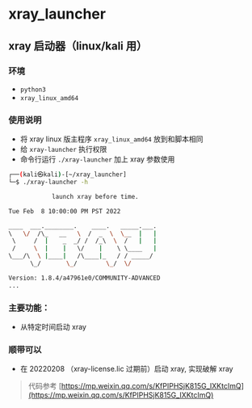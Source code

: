 # xray_launcher
## xray 启动器（linux/kali 用）

### 环境
- `python3`
- `xray_linux_amd64`

### 使用说明
- 将 xray linux 版主程序 `xray_linux_amd64` 放到和脚本相同
- 给 `xray-launcher` 执行权限
- 命令行运行 `./xray-launcher` 加上 xray 参数使用

```bash
┌──(kali㉿kali)-[~/xray_launcher]
└─$ ./xray-launcher -h

            launch xray before time.

Tue Feb  8 10:00:00 PM PST 2022

____  ___.________.    ____.   _____.___.
\   \/  /\_   __   \  /  _  \  \__  |   |
 \     /  |    _  _/ /  /_\  \  /   |   |
 /     \  |    |   \/    |    \ \____   |
\___/\  \ |____|   /\____|_   / / _____/
      \_/       \_/        \_/  \/

Version: 1.8.4/a47961e0/COMMUNITY-ADVANCED
...
```

### 主要功能：
- 从特定时间启动 xray

### 顺带可以
- 在 20220208 （xray-license.lic 过期前）启动 xray, 实现破解 xray

> 代码参考 [https://mp.weixin.qq.com/s/KfPIPHSjK815G_IXKtcImQ](https://mp.weixin.qq.com/s/KfPIPHSjK815G_IXKtcImQ)